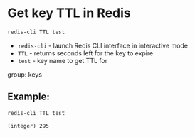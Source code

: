 # Get key TTL in Redis

```bash
redis-cli TTL test
```

- `redis-cli` - launch Redis CLI interface in interactive mode
- `TTL` - returns seconds left for the key to expire
- `test` - key name to get TTL for

group: keys

## Example: 
```bash
redis-cli TTL test
```
```
(integer) 295
```

